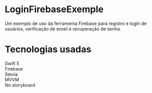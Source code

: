 # LoginFirebaseExemple

Um exemplo de uso da ferramenta Firebase para registro e login de usuários, verificação de email e recuperação de senha.

# Tecnologias usadas

Swift 5  
Firebase  
Stevia  
MVVM  
No storyboard  
